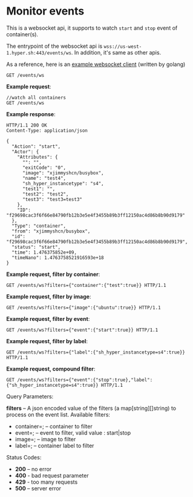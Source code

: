# Monitor events

This is a websocket api, it supports to watch `start` and `stop` event of container(s).

The entrypoint of the websocket api is  `wss://us-west-1.hyper.sh:443/events/ws`. In addition, it's same as other apis.

As a reference, here is an [example websocket client](https://github.com/hyperhq/websocket-client/blob/master/go/wsclient.go) (written by golang)


`GET /events/ws`

**Example request**:

    //watch all containers
    GET /events/ws

**Example response**:

    HTTP/1.1 200 OK
    Content-Type: application/json

    {
      "Action": "start",
      "Actor": {
        "Attributes": {
          "": "",
          "exitCode": "0",
          "image": "xjimmyshcn/busybox",
          "name": "test4",
          "sh_hyper_instancetype": "s4",
          "test1": "",
          "test2": "test2",
          "test3": "test3=test3"
        },
        "ID": "f29698cac3f6f66e84790fb12b3e5e4f3455b89b3ff12150ac4d86b8b90d9179"
      },
      "Type": "container",
      "from": "xjimmyshcn/busybox",
      "id": "f29698cac3f6f66e84790fb12b3e5e4f3455b89b3ff12150ac4d86b8b90d9179",
      "status": "start",
      "time": 1.476375852e+09,
      "timeNano": 1.4763758521916593e+18
    }

**Example request, filter by container**:

    GET /events/ws?filters={"container":{"test":true}} HTTP/1.1

**Example request, filter by image**:

    GET /events/ws?filters={"image":{"ubuntu":true}} HTTP/1.1

**Example request, filter by event**:

    GET /events/ws?filters={"event":{"start":true}} HTTP/1.1

**Example request, filter by label**:

    GET /events/ws?filters={"label":{"sh_hyper_instancetype=s4":true}} HTTP/1.1

**Example request, compound filter**:

    GET /events/ws?filters={"event":{"stop":true},"label":{"sh_hyper_instancetype=s4":true}} HTTP/1.1


Query Parameters:

**filters** – A json encoded value of the filters (a map[string][]string) to process on the event list. Available filters:

 - container=<string>; – container to filter
 - event=<string>; – event to filter, valid value : start|stop
 - image=<string>; – image to filter
 - label=<string>; – container label to filter


Status Codes:

-   **200** – no error
-   **400** - bad request parameter
-   **429** - too many requests
-   **500** – server error
